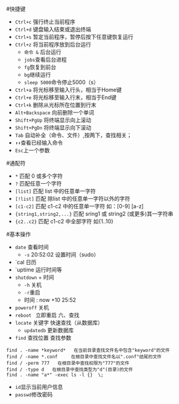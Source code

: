 #快捷键

+ `Ctrl+c`	强行终止当前程序
+ `Ctrl+d`	键盘输入结束或退出终端
+ `Ctrl+s`	暂定当前程序，暂停后按下任意键恢复运行
+ `Ctrl+z`	将当前程序放到后台运行
    + `命令 &` 后台运行
    +  `jobs`查看后台进程
    + `fg`恢复到前台
    + `bg`继续运行
    + `sleep 5000`命令停止5000（s）
+ `Ctrl+a`	将光标移至输入行头，相当于Home键
+ `Ctrl+e`	将光标移至输入行末，相当于End键
+ `Ctrl+k`	删除从光标所在位置到行末
+ `Alt+Backspace`	向前删除一个单词
+ `Shift+PgUp`	将终端显示向上滚动
+ `Shift+PgDn`	将终端显示向下滚动
+ `Tab` 自动补全（命令、文件）,按两下，查找相关；
+ `⬆️⬇️`查看已经输入命令
+ `Esc`上一个参数

#通配符

+ `*`	匹配 0 或多个字符
+ `?`	匹配任意一个字符
+ `[list]`	匹配 list 中的任意单一字符
+ `[!list]`	匹配 除list 中的任意单一字符以外的字符
+ `[c1-c2]`	匹配 c1-c2 中的任意单一字符 如：[0-9] [a-z]
+ `{string1,string2,...}`	匹配 sring1 或 string2 (或更多)其一字符串
+ `{c2..c2}`	匹配 c1-c2 中全部字符 如{1..10}

#基本操作
+ `date` 查看时间
    + `-s` 20:52:02 设置时间（sudo）
+ `cal 日历
+ `uptime 运行时间等
+ `shutdown` + 时间
    + `-h` 关机
    + `-r`重启
    + 时间 : now +10 25:52
+ `poweroff` 关机
+ `reboot `   立即重启
六、查找
+ `locate` 关键字  快速查找（从数据库）
    + `updatedb` 更新数据库
+ `find` 查找位置 查找参数

```
find . -name *keyword*   在当前目录查找文件名中包含"keyword"的文件
find / -name *.conf     在根目录中查找文件名以".conf"结尾的文件
find / -perm 777   在根目录中查找权限为"777"的文件
find / -type d   在根目录中查找类型为"d"(目录)的文件
find . -name "a*" -exec ls -l {}  \;  
```

+ `id`显示当前用户信息
+ `passwd`修改密码